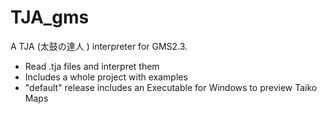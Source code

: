 # TJA_gms
A TJA (太鼓の達人 ) interpreter for GMS2.3.

- Read .tja files and interpret them
- Includes a whole project with examples
- "default" release includes an Executable for Windows to preview Taiko Maps

